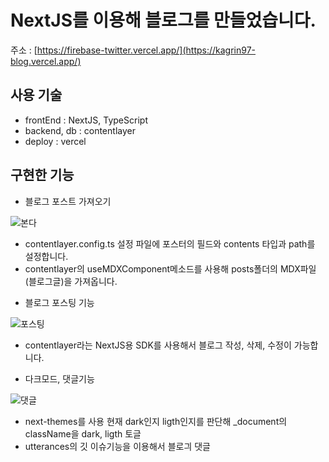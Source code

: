 # NextJS를 이용해 블로그를 만들었습니다.

주소 : [https://firebase-twitter.vercel.app/](https://kagrin97-blog.vercel.app/)

## 사용 기술

- frontEnd : NextJS, TypeScript
- backend, db : contentlayer 
- deploy : vercel

## 구현한 기능

  + 블로그 포스트 가져오기

  ![본다](https://user-images.githubusercontent.com/75124028/180695584-57d74da4-8b7d-4d88-8a33-541328a25655.gif)
  - contentlayer.config.ts 설정 파일에 포스터의 필드와 contents 타입과 path를 설정합니다.
  - contentlayer의 useMDXComponent메소드를 사용해 posts폴더의 MDX파일(블로그글)을 가져옵니다.
  
  + 블로그 포스팅 기능
  
  ![포스팅](https://user-images.githubusercontent.com/75124028/180694879-51cd8624-1536-48a0-8237-08f115187e90.gif)
  - contentlayer라는 NextJS용 SDK를 사용해서 블로그 작성, 삭제, 수정이 가능합니다.

  + 다크모드, 댓글기능

  ![댓글](https://user-images.githubusercontent.com/75124028/180695344-2e45d499-ca3b-4cf8-bb60-69b474026ac9.gif)
  - next-themes를 사용 현재 dark인지 ligth인지를 판단해 _document의 className을 dark, ligth 토글
  - utterances의 깃 이슈기능을 이용해서 블로긔 댓글 
